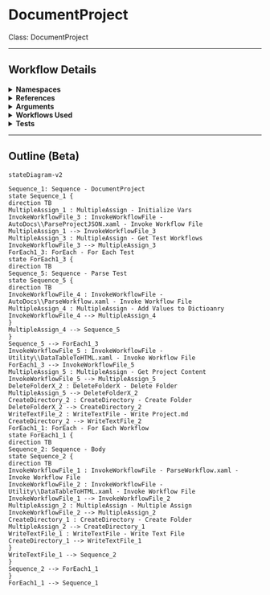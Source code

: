 # DocumentProject
Class: DocumentProject



<hr />

## Workflow Details
<details>
    <summary>
    <b>Namespaces</b>
    </summary>
    
    - System.Activities
- System.Activities.Statements
- System.Activities.Expressions
- System.Activities.Validation
- System.Activities.XamlIntegration
- Microsoft.VisualBasic
- Microsoft.VisualBasic.Activities
- System
- System.Collections
- System.Collections.Generic
- System.Collections.ObjectModel
- System.Data
- System.Diagnostics
- System.Linq
- System.Net.Mail
- System.Xml
- System.Text
- System.Xml.Linq
- UiPath.Core
- UiPath.Core.Activities
- System.Windows.Markup
- GlobalVariablesNamespace
- GlobalConstantsNamespace
- System.Reflection
- System.IO
- System.Linq.Expressions
- System.Runtime.Serialization
- UiPath.Platform.ResourceHandling
- System.ComponentModel
- System.Xml.Serialization
- System.ComponentModel
- System.Xml.Serialization
- UiPath.DataTableUtilities


</details>
<details>
    <summary>
    <b>References</b>
    </summary>

    - Microsoft.CSharp
- Microsoft.VisualBasic
- Microsoft.Win32.Primitives
- NPOI
- PresentationFramework
- System
- System.Activities
- System.Collections
- System.Collections.Immutable
- System.ComponentModel
- System.ComponentModel.EventBasedAsync
- System.ComponentModel.Primitives
- System.ComponentModel.TypeConverter
- System.Configuration.ConfigurationManager
- System.Console
- System.Core
- System.Data
- System.Data.Common
- System.Data.SqlClient
- System.IO.FileSystem.AccessControl
- System.IO.FileSystem.DriveInfo
- System.IO.FileSystem.Watcher
- System.IO.Packaging
- System.Linq
- System.Linq.Expressions
- System.Linq.Parallel
- System.Linq.Queryable
- System.Memory
- System.Memory.Data
- System.ObjectModel
- System.Private.CoreLib
- System.Private.DataContractSerialization
- System.Private.ServiceModel
- System.Private.Uri
- System.Private.Xml
- System.Private.Xml.Linq
- System.Reflection.DispatchProxy
- System.Reflection.Metadata
- System.Reflection.TypeExtensions
- System.Runtime.Serialization
- System.Runtime.Serialization.Formatters
- System.Runtime.Serialization.Primitives
- System.Security.Permissions
- System.ServiceModel
- System.ServiceModel.Activities
- System.Xaml
- System.Xml
- System.Xml.Linq
- System.Xml.ReaderWriter
- UiPath.Platform
- UiPath.Studio.Constants
- UiPath.System.Activities
- UiPath.System.Activities.Design
- UiPath.System.Activities.ViewModels
- UiPath.Workflow
- WindowsBase


</details>
<details>
    <summary>
    <b>Arguments</b>
    </summary>
    <table><tr><th>Name</th><th>Direction</th><th>Type</th><th>Description</th></tr><tr><td>OutputRootFolder</td><td>InArgument</td><td>x:String</td><td></td></tr></table>
    
</details>
<details>
    <summary>
    <b>Workflows Used</b>
    </summary>

    - C:\Users\eyash\Documents\UiPath\LazyFramework\AutoDocs\ParseProjectJSON.xaml
- C:\Users\eyash\Documents\UiPath\LazyFramework\AutoDocs\ParseWorkflow.xaml
- C:\Users\eyash\Documents\UiPath\LazyFramework\Utility\DataTableToHTML.xaml

    
</details>
<details>
    <summary>
    <b>Tests</b>
    </summary>

    

    
</details>

<hr />

## Outline (Beta)

```mermaid
stateDiagram-v2

Sequence_1: Sequence - DocumentProject
state Sequence_1 {
direction TB
MultipleAssign_1 : MultipleAssign - Initialize Vars
InvokeWorkflowFile_3 : InvokeWorkflowFile - AutoDocs\\ParseProjectJSON.xaml - Invoke Workflow File
MultipleAssign_1 --> InvokeWorkflowFile_3
MultipleAssign_3 : MultipleAssign - Get Test Workflows
InvokeWorkflowFile_3 --> MultipleAssign_3
ForEach1_3: ForEach - For Each Test
state ForEach1_3 {
direction TB
Sequence_5: Sequence - Parse Test
state Sequence_5 {
direction TB
InvokeWorkflowFile_4 : InvokeWorkflowFile - AutoDocs\\ParseWorkflow.xaml - Invoke Workflow File
MultipleAssign_4 : MultipleAssign - Add Values to Dictioanry
InvokeWorkflowFile_4 --> MultipleAssign_4
}
MultipleAssign_4 --> Sequence_5
}
Sequence_5 --> ForEach1_3
InvokeWorkflowFile_5 : InvokeWorkflowFile - Utility\\DataTableToHTML.xaml - Invoke Workflow File
ForEach1_3 --> InvokeWorkflowFile_5
MultipleAssign_5 : MultipleAssign - Get Project Content
InvokeWorkflowFile_5 --> MultipleAssign_5
DeleteFolderX_2 : DeleteFolderX - Delete Folder
MultipleAssign_5 --> DeleteFolderX_2
CreateDirectory_2 : CreateDirectory - Create Folder
DeleteFolderX_2 --> CreateDirectory_2
WriteTextFile_2 : WriteTextFile - Write Project.md
CreateDirectory_2 --> WriteTextFile_2
ForEach1_1: ForEach - For Each Workflow
state ForEach1_1 {
direction TB
Sequence_2: Sequence - Body
state Sequence_2 {
direction TB
InvokeWorkflowFile_1 : InvokeWorkflowFile - ParseWorkflow.xaml - Invoke Workflow File
InvokeWorkflowFile_2 : InvokeWorkflowFile - Utility\\DataTableToHTML.xaml - Invoke Workflow File
InvokeWorkflowFile_1 --> InvokeWorkflowFile_2
MultipleAssign_2 : MultipleAssign - Multiple Assign
InvokeWorkflowFile_2 --> MultipleAssign_2
CreateDirectory_1 : CreateDirectory - Create Folder
MultipleAssign_2 --> CreateDirectory_1
WriteTextFile_1 : WriteTextFile - Write Text File
CreateDirectory_1 --> WriteTextFile_1
}
WriteTextFile_1 --> Sequence_2
}
Sequence_2 --> ForEach1_1
}
ForEach1_1 --> Sequence_1
```